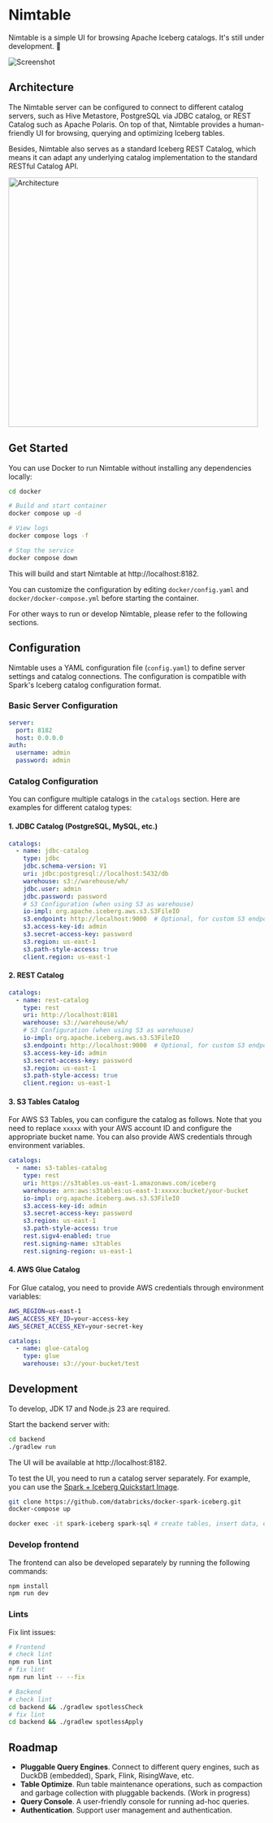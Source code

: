 Nimtable
===================

Nimtable is a simple UI for browsing Apache Iceberg catalogs. It's still under development. 🚧

![Screenshot](./docs/screenshot.png)

## Architecture

The Nimtable server can be configured to connect to different catalog servers, such as Hive Metastore, PostgreSQL via JDBC catalog, or REST Catalog such as Apache Polaris. On top of that, Nimtable provides a human-friendly UI for browsing, querying and optimizing Iceberg tables.

Besides, Nimtable also serves as a standard Iceberg REST Catalog, which means it can adapt any underlying catalog implementation to the standard RESTful Catalog API.

<img src="docs/nimtable-arch.drawio.png" alt="Architecture" width=491>


## Get Started

You can use Docker to run Nimtable without installing any dependencies locally:

```bash
cd docker

# Build and start container
docker compose up -d

# View logs
docker compose logs -f

# Stop the service
docker compose down
```

This will build and start Nimtable at http://localhost:8182.

You can customize the configuration by editing `docker/config.yaml` and `docker/docker-compose.yml` before starting the container.

For other ways to run or develop Nimtable, please refer to the following sections.

## Configuration

Nimtable uses a YAML configuration file (`config.yaml`) to define server settings and catalog connections. The configuration is compatible with Spark's Iceberg catalog configuration format.

### Basic Server Configuration

```yaml
server:
  port: 8182
  host: 0.0.0.0
auth:
  username: admin
  password: admin
```

### Catalog Configuration

You can configure multiple catalogs in the `catalogs` section. Here are examples for different catalog types:

#### 1. JDBC Catalog (PostgreSQL, MySQL, etc.)

```yaml
catalogs:
  - name: jdbc-catalog
    type: jdbc
    jdbc.schema-version: V1
    uri: jdbc:postgresql://localhost:5432/db
    warehouse: s3://warehouse/wh/
    jdbc.user: admin
    jdbc.password: password
    # S3 Configuration (when using S3 as warehouse)
    io-impl: org.apache.iceberg.aws.s3.S3FileIO
    s3.endpoint: http://localhost:9000  # Optional, for custom S3 endpoints
    s3.access-key-id: admin
    s3.secret-access-key: password
    s3.region: us-east-1
    s3.path-style-access: true
    client.region: us-east-1
```

#### 2. REST Catalog

```yaml
catalogs:
  - name: rest-catalog
    type: rest
    uri: http://localhost:8181
    warehouse: s3://warehouse/wh/
    # S3 Configuration (when using S3 as warehouse)
    io-impl: org.apache.iceberg.aws.s3.S3FileIO
    s3.endpoint: http://localhost:9000  # Optional, for custom S3 endpoints
    s3.access-key-id: admin
    s3.secret-access-key: password
    s3.region: us-east-1
    s3.path-style-access: true
    client.region: us-east-1
```

#### 3. S3 Tables Catalog

For AWS S3 Tables, you can configure the catalog as follows. Note that you need to replace `xxxxx` with your AWS account ID and configure the appropriate bucket name. You can also provide AWS credentials through environment variables.

```yaml
catalogs:
  - name: s3-tables-catalog
    type: rest
    uri: https://s3tables.us-east-1.amazonaws.com/iceberg
    warehouse: arn:aws:s3tables:us-east-1:xxxxx:bucket/your-bucket
    io-impl: org.apache.iceberg.aws.s3.S3FileIO
    s3.access-key-id: admin
    s3.secret-access-key: password
    s3.region: us-east-1
    s3.path-style-access: true
    rest.sigv4-enabled: true
    rest.signing-name: s3tables
    rest.signing-region: us-east-1
```

#### 4. AWS Glue Catalog

For Glue catalog, you need to provide AWS credentials through environment variables:
```bash
AWS_REGION=us-east-1
AWS_ACCESS_KEY_ID=your-access-key
AWS_SECRET_ACCESS_KEY=your-secret-key
```

```yaml
catalogs:
  - name: glue-catalog
    type: glue
    warehouse: s3://your-bucket/test
```

## Development

To develop, JDK 17 and Node.js 23 are required.

Start the backend server with:

```bash
cd backend
./gradlew run
```

The UI will be available at http://localhost:8182.

To test the UI, you need to run a catalog server separately. For example, you can use the [Spark + Iceberg Quickstart Image](https://github.com/databricks/docker-spark-iceberg/).

```bash
git clone https://github.com/databricks/docker-spark-iceberg.git
docker-compose up

docker exec -it spark-iceberg spark-sql # create tables, insert data, etc.
```

### Develop frontend

The frontend can also be developed separately by running the following commands:

```bash
npm install
npm run dev
```

### Lints

Fix lint issues:
```bash
# Frontend
# check lint
npm run lint
# fix lint
npm run lint -- --fix

# Backend
# check lint
cd backend && ./gradlew spotlessCheck
# fix lint
cd backend && ./gradlew spotlessApply
```

## Roadmap

- **Pluggable Query Engines**. Connect to different query engines, such as DuckDB (embedded), Spark, Flink, RisingWave, etc.
- **Table Optimize**. Run table maintenance operations, such as compaction and garbage collection with pluggable backends. (Work in progress)
- **Query Console**. A user-friendly console for running ad-hoc queries.
- **Authentication**. Support user management and authentication.